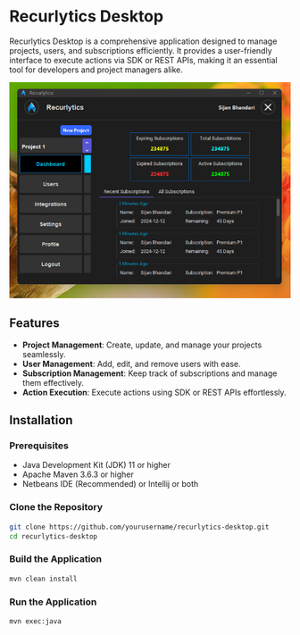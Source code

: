# Recurlytics Desktop

Recurlytics Desktop is a comprehensive application designed to manage projects, users, and subscriptions efficiently. It provides a user-friendly interface to execute actions via SDK or REST APIs, making it an essential tool for developers and project managers alike.

![Recurlytics Desktop Screenshot](screenshot.png)

## Features

- **Project Management**: Create, update, and manage your projects seamlessly.
- **User Management**: Add, edit, and remove users with ease.
- **Subscription Management**: Keep track of subscriptions and manage them effectively.
- **Action Execution**: Execute actions using SDK or REST APIs effortlessly.

## Installation

### Prerequisites

- Java Development Kit (JDK) 11 or higher
- Apache Maven 3.6.3 or higher
- Netbeans IDE (Recommended) or Intellij or both

### Clone the Repository

```bash
git clone https://github.com/yourusername/recurlytics-desktop.git
cd recurlytics-desktop
```

### Build the Application

```bash
mvn clean install
```

### Run the Application

```bash
mvn exec:java
```

